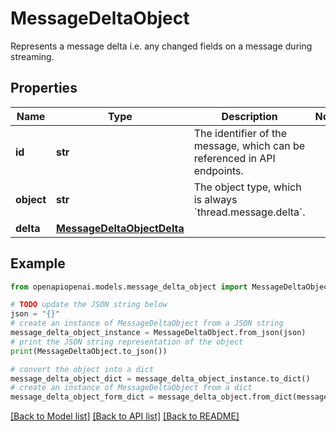 # MessageDeltaObject

Represents a message delta i.e. any changed fields on a message during streaming. 

## Properties

Name | Type | Description | Notes
------------ | ------------- | ------------- | -------------
**id** | **str** | The identifier of the message, which can be referenced in API endpoints. | 
**object** | **str** | The object type, which is always &#x60;thread.message.delta&#x60;. | 
**delta** | [**MessageDeltaObjectDelta**](MessageDeltaObjectDelta.md) |  | 

## Example

```python
from openapiopenai.models.message_delta_object import MessageDeltaObject

# TODO update the JSON string below
json = "{}"
# create an instance of MessageDeltaObject from a JSON string
message_delta_object_instance = MessageDeltaObject.from_json(json)
# print the JSON string representation of the object
print(MessageDeltaObject.to_json())

# convert the object into a dict
message_delta_object_dict = message_delta_object_instance.to_dict()
# create an instance of MessageDeltaObject from a dict
message_delta_object_form_dict = message_delta_object.from_dict(message_delta_object_dict)
```
[[Back to Model list]](../README.md#documentation-for-models) [[Back to API list]](../README.md#documentation-for-api-endpoints) [[Back to README]](../README.md)


